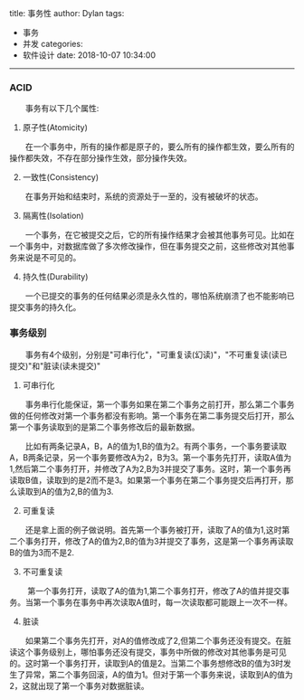 title: 事务性
author: Dylan
tags:
  - 事务
  - 并发
categories:
  - 软件设计
date: 2018-10-07 10:34:00
---
### ACID
&emsp;&emsp;事务有以下几个属性:
1. 原子性(Atomicity)

&emsp;&emsp;在一个事务中，所有的操作都是原子的，要么所有的操作都生效，要么所有的操作都失效，不存在部分操作生效，部分操作失效。

2. 一致性(Consistency)

&emsp;&emsp;在事务开始和结束时，系统的资源处于一至的，没有被破坏的状态。

3. 隔离性(Isolation)

&emsp;&emsp;一个事务，在它被提交之后，它的所有操作结果才会被其他事务可见。比如在一个事务中，对数据库做了多次修改操作，但在事务提交之前，这些修改对其他事务来说是不可见的。

4. 持久性(Durability)

&emsp;&emsp;一个已提交的事务的任何结果必须是永久性的，哪怕系统崩溃了也不能影响已提交事务的持久化。


### 事务级别
&emsp;&emsp;事务有4个级别，分别是"可串行化"，"可重复读(幻读)"，"不可重复读(读已提交)"和"脏读(读未提交)"

1. 可串行化

&emsp;&emsp;事务串行化能保证，第一个事务如果在第二个事务之前打开，那么第二个事务做的任何修改对第一个事务都没有影响。第一个事务在第二事务提交后打开，那么第一个事务读取到的是第二个事务修改后的最新数据。

&emsp;&emsp;比如有两条记录A，B，A的值为1,B的值为2。有两个事务，一个事务要读取A，B两条记录，另一个事务要修改A为2，B为3。第一个事务先打开，读取A值为1,然后第二个事务打开，并修改了A为2,B为3并提交了事务。这时，第一个事务再读取B值，读取到的是2而不是3。如果第一个事务在第二个事务提交后再打开，那么读取到A的值为2,B的值为3.

2. 可重复读

&emsp;&emsp;还是拿上面的例子做说明。首先第一个事务被打开，读取了A的值为1,这时第二个事务打开，修改了A的值为2,B的值为3并提交了事务，这是第一个事务再读取B的值为3而不是2.

3. 不可重复读

&emsp;&emsp; 第一个事务打开，读取了A的值为1,第二个事务打开，修改了A的值并提交事务。当第一个事务在事务中再次读取A值时，每一次读取都可能跟上一次不一样。

4. 脏读

&emsp;&emsp;如果第二个事务先打开，对A的值修改成了2,但第二个事务还没有提交。在脏读这个事务级别上，哪怕事务还没有提交，事务中所做的修改对其他事务是可见的。这时第一个事务打开，读取到A的值是2。当第二个事务想修改B的值为3时发生了异常，第二个事务回滚，A的值为1。但对于第一个事务来说，读取到A的值为2，这就出现了第一个事务对数据脏读。
